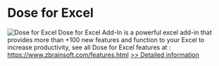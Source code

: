 # Dose for Excel
![Dose for Excel](https://mycommerce.akamaized.net/api/pimages/P300693007/BIG/300693007.PNG)
Dose for Excel Add-In is a powerful excel add-in that provides more than +100 new features and function to your Excel to increase productivity, see all Dose for Excel features at : https://www.zbrainsoft.com/features.html
[>> Detailed information](https://secure.shareit.com/shareit/product.html?productid=300693007&affiliateid=200057808)